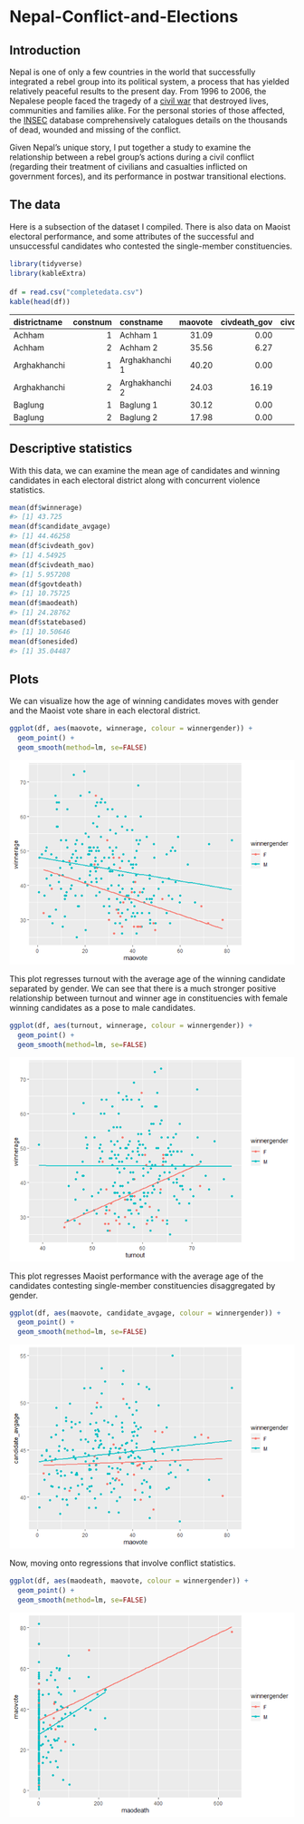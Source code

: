 
<!-- README.md is generated from README.Rmd. Please edit that file -->

# Nepal-Conflict-and-Elections

<!-- badges: start -->
<!-- badges: end -->

## Introduction

Nepal is one of only a few countries in the world that successfully
integrated a rebel group into its political system, a process that has
yielded relatively peaceful results to the present day. From 1996 to
2006, the Nepalese people faced the tragedy of a [civil
war](https://en.wikipedia.org/wiki/Nepalese_Civil_War) that destroyed
lives, communities and families alike. For the personal stories of those
affected, the [INSEC](https://www.insec.org.np/victim) database
comprehensively catalogues details on the thousands of dead, wounded and
missing of the conflict.

Given Nepal’s unique story, I put together a study to examine the
relationship between a rebel group’s actions during a civil conflict
(regarding their treatment of civilians and casualties inflicted on
government forces), and its performance in postwar transitional
elections.

## The data

Here is a subsection of the dataset I compiled. There is also data on
Maoist electoral performance, and some attributes of the successful and
unsuccessful candidates who contested the single-member constituencies.

``` r
library(tidyverse)
library(kableExtra)

df = read.csv("completedata.csv")
kable(head(df))
```

| districtname | constnum | constname      | maovote | civdeath_gov | civdeath_mao | govtdeath | maodeath | statebased | onesided | turnout | candidate_avgage | winnerage | per_femalecandidates | per_malecandidates | winnergender |
|:-------------|---------:|:---------------|--------:|-------------:|-------------:|----------:|---------:|-----------:|---------:|--------:|-----------------:|----------:|---------------------:|-------------------:|:-------------|
| Achham       |        1 | Achham 1       |   31.09 |         0.00 |         0.00 |      0.00 |     0.00 |       0.00 |     0.00 |   54.53 |            40.57 |        40 |                 0.00 |             100.00 | M            |
| Achham       |        2 | Achham 2       |   35.56 |         6.27 |         8.36 |    138.97 |    76.27 |      14.63 |   215.24 |   52.82 |            45.50 |        32 |                 0.00 |             100.00 | M            |
| Arghakhanchi |        1 | Arghakhanchi 1 |   40.20 |         0.00 |         0.00 |      0.00 |     0.00 |       0.00 |     0.00 |   55.34 |            44.75 |        46 |                12.50 |              87.50 | M            |
| Arghakhanchi |        2 | Arghakhanchi 2 |   24.03 |        16.19 |         8.63 |     62.59 |    87.42 |      24.82 |   150.01 |   52.05 |            44.33 |        46 |                16.67 |              83.33 | F            |
| Baglung      |        1 | Baglung 1      |   30.12 |         0.00 |         0.00 |      0.00 |     0.00 |       0.00 |     0.00 |   60.01 |            46.70 |        48 |                10.00 |              90.00 | M            |
| Baglung      |        2 | Baglung 2      |   17.98 |         0.00 |         0.00 |      0.00 |     0.00 |       0.00 |     0.00 |   55.29 |            47.00 |        66 |                10.00 |              90.00 | M            |

## Descriptive statistics

With this data, we can examine the mean age of candidates and winning
candidates in each electoral district along with concurrent violence
statistics.

``` r
mean(df$winnerage)
#> [1] 43.725
mean(df$candidate_avgage)
#> [1] 44.46258
mean(df$civdeath_gov)
#> [1] 4.54925
mean(df$civdeath_mao)
#> [1] 5.957208
mean(df$govtdeath)
#> [1] 10.75725
mean(df$maodeath)
#> [1] 24.28762
mean(df$statebased)
#> [1] 10.50646
mean(df$onesided)
#> [1] 35.04487
```

## Plots

We can visualize how the age of winning candidates moves with gender and
the Maoist vote share in each electoral district.

``` r
ggplot(df, aes(maovote, winnerage, colour = winnergender)) + 
  geom_point() + 
  geom_smooth(method=lm, se=FALSE)
```

![](README_files/figure-gfm/unnamed-chunk-4-1.png)<!-- -->

This plot regresses turnout with the average age of the winning
candidate separated by gender. We can see that there is a much stronger
positive relationship between turnout and winner age in constituencies
with female winning candidates as a pose to male candidates.

``` r
ggplot(df, aes(turnout, winnerage, colour = winnergender)) + 
  geom_point() + 
  geom_smooth(method=lm, se=FALSE)
```

![](README_files/figure-gfm/unnamed-chunk-5-1.png)<!-- -->

This plot regresses Maoist performance with the average age of the
candidates contesting single-member constituencies disaggregated by
gender.

``` r
ggplot(df, aes(maovote, candidate_avgage, colour = winnergender)) + 
  geom_point() + 
  geom_smooth(method=lm, se=FALSE)
```

![](README_files/figure-gfm/unnamed-chunk-6-1.png)<!-- -->

Now, moving onto regressions that involve conflict statistics.

``` r
ggplot(df, aes(maodeath, maovote, colour = winnergender)) + 
  geom_point() + 
  geom_smooth(method=lm, se=FALSE)
```

![](README_files/figure-gfm/unnamed-chunk-7-1.png)<!-- -->
